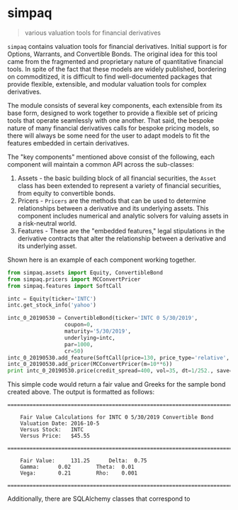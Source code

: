 # simpaq
> various valuation tools for financial derivatives

`simpaq` contains valuation tools for financial derivatives. Initial support is for Options, Warrants, and Convertible Bonds. The original idea for this tool came from the fragmented and proprietary nature of quantitative financial tools. In spite of the fact that these models are widely published, bordering on commoditized, it is difficult to find well-documented packages that provide flexible, extensible, and modular valuation tools for complex derivatives.

The module consists of several key components, each extensible from its base form, designed to work together to provide a flexible set of pricing tools that operate seamlessly with one another. That said, the bespoke nature of many financial derivatives calls for bespoke pricing models, so there will always be some need for the user to adapt models to fit the features embedded in certain derivatives.

The "key components" mentioned above consist of the following, each component will maintain a common API across the sub-classes:
 1. Assets - the basic building block of all financial securities, the `Asset` class has been extended to represent a variety of financial securities, from equity to convertible bonds.
 2. Pricers - `Pricers` are the methods that can be used to determine relationships between a derivative and its underlying assets. This component includes numerical and analytic solvers for valuing assets in a risk-neutral world.
 3. Features - These are the "embedded features," legal stipulations in the derivative contracts that alter the relationship between a derivative and its underlying asset.

Shown here is an example of each component working together.

```python  
from simpaq.assets import Equity, ConvertibleBond
from simpaq.pricers import MCConvertPricer
from simpaq.features import SoftCall

intc = Equity(ticker='INTC')
intc.get_stock_info('yahoo')

intc_0_20190530 = ConvertibleBond(ticker='INTC 0 5/30/2019', 
				  coupon=0, 
				  maturity='5/30/2019', 
				  underlying=intc, 
				  par=1000, 
				  cr=50)
intc_0_20190530.add_feature(SoftCall(price=130, price_type='relative', trigger=(20, 30)))
intc_0_20190530.add_pricer(MCConvertPricer(m=10**6))
print intc_0_20190530.price(credit_spread=400, vol=35, dt=1/252., save=False)
```

This simple code would return a fair value and Greeks for the sample bond created above. The output is formatted as follows:

```
=======================================================================

    Fair Value Calculations for INTC 0 5/30/2019 Convertible Bond
    Valuation Date:	2016-10-5
    Versus Stock:	INTC
    Versus Price:	$45.55

=======================================================================

    Fair Value:		131.25		Delta:	0.75
    Gamma:		0.02		Theta:  0.01
    Vega:		0.21		Rho:	0.001

=======================================================================    
```


Additionally, there are SQLAlchemy classes that correspond to 
